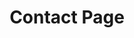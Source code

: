 ---
title: Contact Page
description: Contact Westcoast Shapes Surfboards directly via our form on the contact page.
layout: contact

bannerh1: Contact Us
---